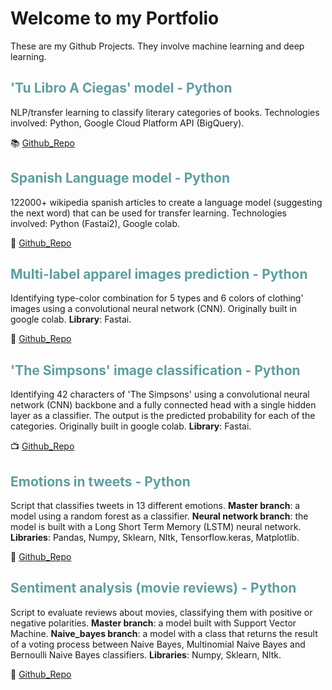# Welcome to my Portfolio

These are my Github Projects. They involve machine learning and deep learning.


## <font color="CADETBLUE">'Tu Libro A Ciegas' model - Python</font>
 
NLP/transfer learning to classify literary categories of books. Technologies involved: Python, Google Cloud Platform API (BigQuery).
 
:books: [Github_Repo](https://github.com/Tu-Libro-a-Ciegas/TLAC_model)


## <font color="CADETBLUE">Spanish Language model - Python</font>
 
122000+ wikipedia spanish articles to create a language model (suggesting the next word) that can be used for transfer learning. Technologies involved: Python (Fastai2), Google colab.
 
:book: [Github_Repo](https://github.com/alejandraberbesi/es_wiki_lm)


## <font color="CADETBLUE">Multi-label apparel images prediction - Python </font>

Identifying type-color combination for 5 types and 6 colors of clothing' images using a convolutional neural network (CNN). Originally built in google colab. 
**Library**: Fastai.

:kimono: [Github_Repo](https://github.com/alejandraberbesi/apparel_image)


## <font color="CADETBLUE">'The Simpsons' image classification - Python </font>

Identifying 42 characters of 'The Simpsons' using a convolutional neural network (CNN) backbone and a fully connected head with a single hidden layer as a classifier. The output is the predicted probability for each of the categories. Originally built in google colab. 
**Library**: Fastai.

:tv: [Github_Repo](https://github.com/alejandraberbesi/image_classification_FA)
 

## <font color="CADETBLUE">Emotions in tweets - Python </font>

Script that classifies tweets in 13 different emotions. 
**Master branch**: a model using a random forest as a classifier. 
**Neural network branch**: the model is built with a Long Short Term Memory (LSTM) neural network.
**Libraries**: Pandas, Numpy, Sklearn, Nltk, Tensorflow.keras, Matplotlib.

:baby_chick: [Github_Repo](https://github.com/alejandraberbesi/emotions_in_tweets)


## <font color="CADETBLUE">Sentiment analysis (movie reviews) - Python </font>

Script to evaluate reviews about movies, classifying them with positive or negative polarities.
**Master branch**: a model built with Support Vector Machine.
**Naive_bayes branch**: a model with a class that returns the result of a voting process between Naive Bayes, Multinomial Naive Bayes and Bernoulli Naive Bayes classifiers.
**Libraries**: Numpy, Sklearn, Nltk.

:movie_camera: [Github_Repo](https://github.com/alejandraberbesi/sentiment_analysis_movie_reviews)
 
